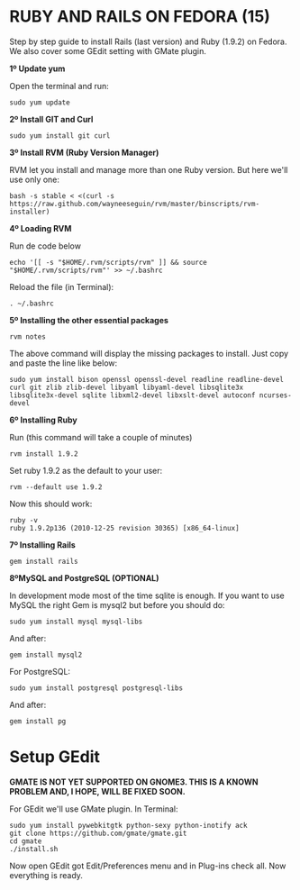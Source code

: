 RUBY AND RAILS ON FEDORA (15)
===

Step by step guide to install Rails (last version) and Ruby (1.9.2) on Fedora. We also cover some GEdit setting with GMate plugin.

**1º Update yum**

Open the terminal and run:

    sudo yum update

**2º Install GIT and Curl**

    sudo yum install git curl

**3º Install RVM (Ruby Version Manager)**

RVM let you install and manage more than one Ruby version. But here we'll use only one:

    bash -s stable < <(curl -s https://raw.github.com/wayneeseguin/rvm/master/binscripts/rvm-installer)

**4º Loading RVM**

Run de code below

    echo '[[ -s "$HOME/.rvm/scripts/rvm" ]] && source "$HOME/.rvm/scripts/rvm"' >> ~/.bashrc

Reload the file (in Terminal):

    . ~/.bashrc

**5º Installing the other essential packages**

    rvm notes

The above command will display the missing packages to install. Just copy and paste the line like below:

    sudo yum install bison openssl openssl-devel readline readline-devel curl git zlib zlib-devel libyaml libyaml-devel libsqlite3x libsqlite3x-devel sqlite libxml2-devel libxslt-devel autoconf ncurses-devel

**6º Installing Ruby**

Run (this command will take a couple of minutes)

    rvm install 1.9.2

Set ruby 1.9.2 as the default to your user:

    rvm --default use 1.9.2

Now this should work:

    ruby -v
    ruby 1.9.2p136 (2010-12-25 revision 30365) [x86_64-linux]

**7º Installing Rails**

    gem install rails

**8ºMySQL and PostgreSQL (OPTIONAL)**

In development mode most of the time sqlite is enough. If you want to use MySQL the right Gem is mysql2 but before you should do:

    sudo yum install mysql mysql-libs

And after:

    gem install mysql2

For PostgreSQL:

    sudo yum install postgresql postgresql-libs

And after:

    gem install pg


Setup GEdit
===

**GMATE IS NOT YET SUPPORTED ON GNOME3. THIS IS A KNOWN PROBLEM AND, I HOPE, WILL BE FIXED SOON.**

For GEdit we'll use GMate plugin. In Terminal:

    sudo yum install pywebkitgtk python-sexy python-inotify ack
    git clone https://github.com/gmate/gmate.git
    cd gmate
    ./install.sh

Now open GEdit got Edit/Preferences menu and in Plug-ins check all. Now everything is ready.

